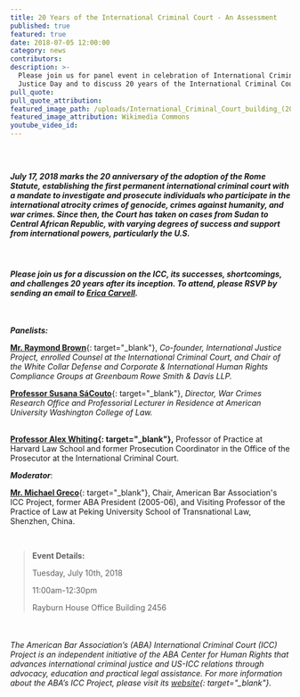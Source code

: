 ```yaml
---
title: 20 Years of the International Criminal Court - An Assessment
published: true
featured: true
date: 2018-07-05 12:00:00
category: news
contributors:
description: >-
  Please join us for panel event in celebration of International Criminal
  Justice Day and to discuss 20 years of the International Criminal Court.
pull_quote:
pull_quote_attribution:
featured_image_path: /uploads/International_Criminal_Court_building_(2016)_in_The_Hague.png
featured_image_attribution: Wikimedia Commons
youtube_video_id:
---
```


##### &nbsp;

#### *July 17, 2018 marks the 20 anniversary of the adoption of the Rome Statute, establishing the first permanent international criminal court with a mandate to investigate and prosecute individuals who participate in the international atrocity crimes of genocide, crimes against humanity, and war crimes. Since then, the Court has taken on cases from Sudan to Central African Republic, with varying degrees of success and support from international powers, particularly the U.S.*

#### &nbsp;

#### ***Please join us for a discussion on the ICC, its successes, shortcomings, and challenges 20 years after its inception. To attend, please RSVP by sending an email to [Erica Carvell](mailto:erica.carvell@opensocietyfoundations.org?subject=RSVP%20-%2020%20Years%20of%20the%20ICC%20-%20An%20Assessment).&nbsp;***

&nbsp;

***Panelists:***

[**Mr. Raymond Brown**](https://www.greenbaumlaw.com/attorneys-Raymond-Brown.html){: target="_blank"}, *Co-founder, International Justice Project, enrolled Counsel at the International Criminal Court, and Chair of the White Collar Defense and Corporate & International Human Rights Compliance Groups at Greenbaum Rowe Smith & Davis LLP.*

[**Professor Susana S&aacute;Couto**](https://www.wcl.american.edu/community/faculty/profile/sacouto/bio){: target="_blank"}, *Director, War Crimes Research Office and Professorial Lecturer in Residence at American University Washington College of Law.*

<br>**[Professor Alex Whiting](https://www.aba-icc.org/board-of-advisors/alex-whiting/){: target="_blank"},** Professor of Practice at Harvard Law School and former Prosecution Coordinator in the Office of the Prosecutor at the International Criminal Court.

***Moderator***:

[**Mr. Michael Greco**](https://www.aba-icc.org/board-of-advisors/michael-s-greco/){: target="_blank"}, Chair, American Bar Association's ICC Project, former ABA President (2005-06), and Visiting Professor of the Practice of Law at Peking University School of Transnational Law, Shenzhen, China.

&nbsp;

> **Event Details:**
>
>
> Tuesday, July 10th, 2018
>
>
> 11:00am-12:30pm
>
>
> Rayburn House Office Building 2456

&nbsp;

###### *The American Bar Association’s (ABA) International Criminal Court (ICC) Project is an independent initiative of the ABA Center for Human Rights that advances international criminal justice and US-ICC relations through advocacy, education and practical legal assistance. For more information about the ABA’s ICC Project, please visit its&nbsp;[website](www.aba-icc.org){: target="_blank"}.*